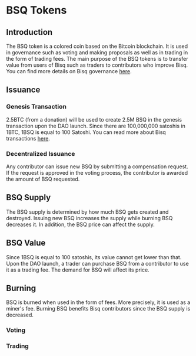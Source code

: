 # BSQ Tokens

## Introduction
The BSQ token is a colored coin based on the Bitcoin blockchain. 
It is used in governance such as voting and making proposals as well as in trading in the form of trading fees. 
The main purpose of the BSQ tokens is to transfer value from users of Bisq such as traders to contributors who improve Bisq.
You can find more details on Bisq governance [here](governance.md). 

## Issuance
### Genesis Transaction
2.5BTC (from a donation) will be used to create 2.5M BSQ in the genesis transaction upon the DAO launch. Since there are 100,000,000 satoshis in 1BTC, 1BSQ is equal to 100 Satoshi. You can read more about Bisq transactions [here](bisqtx.md).
  
### Decentralized Issuance 
Any contributor can issue new BSQ by submitting a compensation request. If the request is approved in the voting process, the contributor is awarded the amount of BSQ requested.  

## BSQ Supply
The BSQ supply is determined by how much BSQ gets created and destroyed. Issuing new BSQ increases the supply while burning BSQ decreases it. In addition, the BSQ price can affect the supply.

## BSQ Value
Since 1BSQ is equal to 100 satoshis, its value cannot get lower than that. Upon the DAO launch, a trader can purchase BSQ from a contributor to use it as a trading fee. The demand for BSQ will affect its price. 

## Burning
BSQ is burned when used in the form of fees. More precisely, it is used as a miner's fee. Burning BSQ benefits Bisq contributors since the BSQ supply is decreased.

### Voting


### Trading
